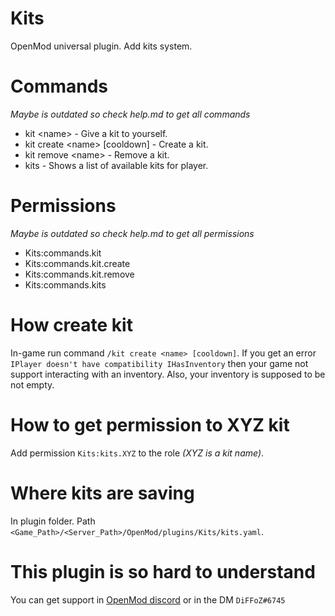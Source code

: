 # Kits
OpenMod universal plugin. Add kits system.

# Commands
_Maybe is outdated so check help.md to get all commands_
- kit &lt;name&gt; - Give a kit to yourself.
- kit create &lt;name&gt; [cooldown] - Create a kit.
- kit remove &lt;name&gt; - Remove a kit.
- kits - Shows a list of available kits for player.

# Permissions
_Maybe is outdated so check help.md to get all permissions_
- Kits:commands.kit
- Kits:commands.kit.create
- Kits:commands.kit.remove
- Kits:commands.kits

# How create kit
In-game run command `/kit create <name> [cooldown]`. If you get an error `IPlayer doesn't have compatibility IHasInventory` then your game not support interacting with an inventory.
Also, your inventory is supposed to be not empty.

# How to get permission to XYZ kit
Add permission `Kits:kits.XYZ` to the role _(XYZ is a kit name)_.

# Where kits are saving
In plugin folder. Path `<Game_Path>/<Server_Path>/OpenMod/plugins/Kits/kits.yaml`.

# This plugin is so hard to understand
You can get support in [OpenMod discord](https://discord.gg/M7sY8cc) or in the DM `DiFFoZ#6745`
